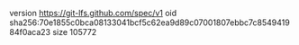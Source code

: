 version https://git-lfs.github.com/spec/v1
oid sha256:70e1855c0bca08133041bcf5c62ea9d89c07001807ebbc7c854941984f0aca23
size 105772
